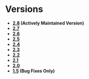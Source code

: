 <!--METADATA
{
    "title": "Versions",
    "url": "versions",
    "icon": "pricetag"
}
!METADATA-->

# Versions

- **[2.8](/) (Actively Maintained Version)**
- **[2.7](/versions/2.7/)**
- **[2.6](/versions/2.6/)**
- **[2.5](/versions/2.5/)**
- **[2.4](/versions/2.4/)**
- **[2.3](/versions/2.3/)**
- **[2.2](/versions/2.2/)**
- **[2.1](/versions/2.1/)**
- **[2.0](/versions/2.0/)**
- **[1.5](/versions/1.5/) (Bug Fixes Only)**
